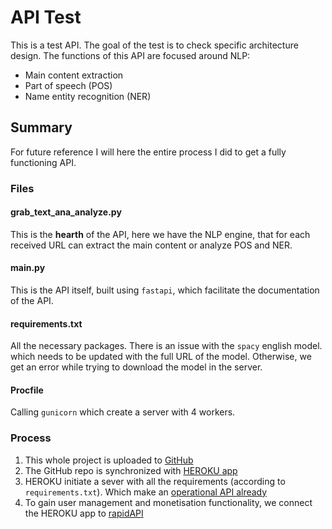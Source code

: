 # API Test
This is a test API. 
The goal of the test is to check specific architecture design.
The functions of this API are focused around NLP:
* Main content extraction
* Part of speech (POS)
* Name entity recognition (NER)
 
## Summary

For future reference I will here the entire process I did to get a fully functioning API.
### Files

#### grab_text_ana_analyze.py
This is the **hearth** of the API, here we have the NLP engine, that for each received URL can extract the main content or analyze POS and NER.

#### main.py
This is the API itself, built using `fastapi`, which facilitate the documentation of the API.

#### requirements.txt
All the necessary packages. There is an issue with the `spacy` english model. 
which needs to be updated with the full URL of the model. Otherwise, we get an error while trying to download the model in the server.

#### Procfile
Calling `gunicorn` which create a server with 4 workers.


### Process
1. This whole project is uploaded to [GitHub](https://github.com/dorlavie/testApi)
2. The GitHub repo is synchronized with [HEROKU app](https://dashboard.heroku.com/apps/dor-la-vie-testapi)
3. HEROKU initiate a sever with all the requirements (according to `requirements.txt`). Which make an [operational API already](https://dor-la-vie-testapi.herokuapp.com/docs)
4. To gain user management and monetisation functionality, we connect the HEROKU app to [rapidAPI](https://rapidapi.com/dorlavie/api/test1972)
